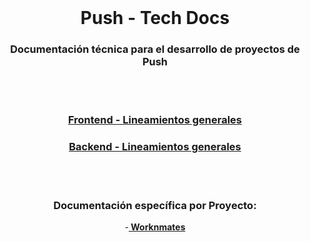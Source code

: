 

<br />

<div align="center">

# **Push - Tech Docs**

### Documentación técnica para el desarrollo de proyectos de **Push**

</div>

<br />
<br />

<div align="center">

### [**Frontend - Lineamientos generales**](https://github.com/Push-Orbita/tech-docs/tree/main/Frontend)

### [**Backend - Lineamientos generales**](https://github.com/Push-Orbita/tech-docs/tree/main/Backend)

<br />
<br />

### **Documentación específica por Proyecto:**
-**[ Worknmates](https://github.com/AI-CORE-dev/tech-docs/tree/master/Projects/Worknmates)**

</div>
